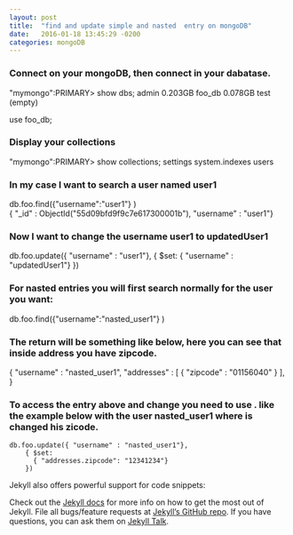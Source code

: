 ```yaml
---
layout: post
title:  "find and update simple and nasted  entry on mongoDB"
date:   2016-01-18 13:45:29 -0200
categories: mongoDB 
---
```


### Connect on your mongoDB, then connect in your dabatase.
"mymongo":PRIMARY> show dbs;
admin         0.203GB
foo_db        0.078GB
test          (empty)


use foo_db;


### Display your collections
"mymongo":PRIMARY> show collections;
settings
system.indexes
users


### In my case I want to search a user named user1 
db.foo.find({"username":"user1"} )                                                                                                      
{ "_id" : ObjectId("55d09bfd9f9c7e617300001b"), "username" : "user1"} 

### Now I want to change the username user1 to updatedUser1

db.foo.update({ "username" : "user1"},
    { $set:
      { "username" : "updatedUser1"}
    })


### For nasted entries you will first search normally for the user you want:

db.foo.find({"username":"nasted_user1"} )  

### The return will be something like below, here you can see that inside address you have zipcode.                                                                                                    
{
  "username" : "nasted_user1",
  "addresses" : [
    {
      "zipcode" : "01156040"
    }
  ],
}

### To access the entry above and change you need to use . like the example below with the user nasted_user1 where is changed his zicode.

```
db.foo.update({ "username" : "nasted_user1"},
    { $set:
      { "addresses.zipcode": "12341234"}
    })
```

Jekyll also offers powerful support for code snippets:

Check out the [Jekyll docs][jekyll-docs] for more info on how to get the most out of Jekyll. File all bugs/feature requests at [Jekyll’s GitHub repo][jekyll-gh]. If you have questions, you can ask them on [Jekyll Talk][jekyll-talk].

[jekyll-docs]: http://jekyllrb.com/docs/home
[jekyll-gh]:   https://github.com/jekyll/jekyll
[jekyll-talk]: https://talk.jekyllrb.com/
